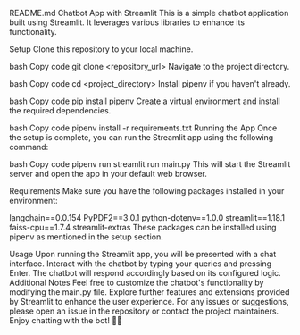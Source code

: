 README.md
Chatbot App with Streamlit
This is a simple chatbot application built using Streamlit. It leverages various libraries to enhance its functionality.

Setup
Clone this repository to your local machine.

bash
Copy code
git clone <repository_url>
Navigate to the project directory.

bash
Copy code
cd <project_directory>
Install pipenv if you haven't already.

bash
Copy code
pip install pipenv
Create a virtual environment and install the required dependencies.

bash
Copy code
pipenv install -r requirements.txt
Running the App
Once the setup is complete, you can run the Streamlit app using the following command:

bash
Copy code
pipenv run streamlit run main.py
This will start the Streamlit server and open the app in your default web browser.

Requirements
Make sure you have the following packages installed in your environment:

langchain==0.0.154
PyPDF2==3.0.1
python-dotenv==1.0.0
streamlit==1.18.1
faiss-cpu==1.7.4
streamlit-extras
These packages can be installed using pipenv as mentioned in the setup section.

Usage
Upon running the Streamlit app, you will be presented with a chat interface.
Interact with the chatbot by typing your queries and pressing Enter.
The chatbot will respond accordingly based on its configured logic.
Additional Notes
Feel free to customize the chatbot's functionality by modifying the main.py file.
Explore further features and extensions provided by Streamlit to enhance the user experience.
For any issues or suggestions, please open an issue in the repository or contact the project maintainers.
Enjoy chatting with the bot! 🤖🚀
